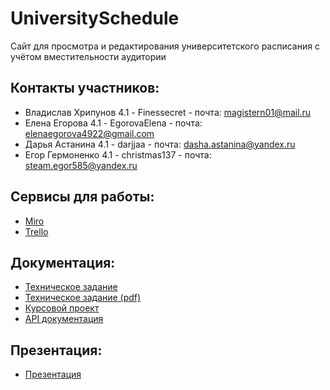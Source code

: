 # UniversitySchedule
 Сайт для просмотра и редактирования университетского расписания с учётом вместительности аудитории
 
## Контакты участников:
 * Владислав Хрипунов 4.1 - Finessecret   - почта: magistern01@mail.ru 
 * Елена Егорова 4.1 - EgorovaElena       - почта: elenaegorova4922@gmail.com
 * Дарья Астанина 4.1 - darjjaa           - почта: dasha.astanina@yandex.ru
 * Егор Гермоненко 4.1 - christmas137     - почта: steam.egor585@yandex.ru
## Сервисы для работы:
 * [Miro](https://miro.com/app/board/uXjVOF5l-1Y=/)
 * [Trello](https://trello.com/b/7e2HZP3g/uschedule)
## Документация:
 * [Техническое задание](https://github.com/Finessecret/TP-4.1-team5/blob/main/Документация/Техническое%20задание.docx)
 * [Техническое задание (pdf)](https://github.com/Finessecret/TP-4.1-team5/blob/main/Документация/Техническое%20задание%20(2).pdf)
 * [Курсовой проект](https://github.com/Finessecret/TP-4.1-team5/blob/main/Документация/Курсовой%20проект.pdf)
 * [API документация](https://github.com/Finessecret/TP-4.1-team5/blob/main/USchedule/apiDoc.json)
## Презентация:
 * [Презентация](https://github.com/Finessecret/TP-4.1-team5/blob/main/Документация/Презентация.pdf)
